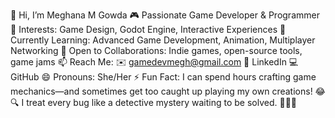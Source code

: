 👋 Hi, I’m Meghana M Gowda
🎮 Passionate Game Developer & Programmer
👀 Interests: Game Design, Godot Engine, Interactive Experiences
🌱 Currently Learning: Advanced Game Development, Animation, Multiplayer Networking
🤝 Open to Collaborations: Indie games, open-source tools, game jams
📫 Reach Me:
✉️ gamedevmegh@gmail.com
🔗 LinkedIn
💻 GitHub
😄 Pronouns: She/Her
⚡ Fun Fact: I can spend hours crafting game mechanics—and sometimes get too caught up playing my own creations! 😂
🔍 I treat every bug like a detective mystery waiting to be solved. 🕵️‍♀️🎲

